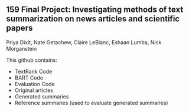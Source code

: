 ## 159 Final Project: Investigating methods of text summarization on news articles and scientific papers

Priya Dixit, Nate Getachew, Claire LeBlanc, Eshaan Lumba, Nick Morganstein

This github contains:
- TextRank Code
- BART Code
- Evaluation Code
- Original articles
- Generated summaries
- Reference summaries (used to evaluate generated summaries)
